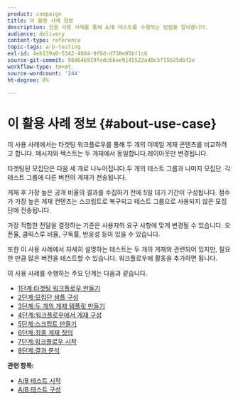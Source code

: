 ```yaml
---
product: campaign
title: 이 활용 사례 정보
description: 전용 사용 사례를 통해 A/B 테스트를 수행하는 방법을 알아봅니다.
audience: delivery
content-type: reference
topic-tags: a-b-testing
exl-id: 4eb139a0-5342-4084-9f6d-d736e05bf1c6
source-git-commit: 98d646919fedc66ee9145522ad0c5f15b25dbf2e
workflow-type: tm+mt
source-wordcount: '244'
ht-degree: 8%

---
```


# 이 활용 사례 정보 {#about-use-case}

이 사용 사례에서는 타겟팅 워크플로우를 통해 두 개의 이메일 게재 콘텐츠를 비교하려고 합니다. 메시지와 텍스트는 두 게재에서 동일합니다.레이아웃만 변경됩니다.

타겟팅된 모집단은 다음 세 개로 나누어집니다.두 개의 테스트 그룹과 나머지 모집단. 각 테스트 그룹에 다른 버전의 게재가 전송됩니다.

게재 후 가장 높은 공개 비율의 결과를 수집하기 전에 5일 대기 기간이 구성됩니다. 점수가 가장 높은 게재 컨텐츠는 스크립트로 복구되고 테스트 그룹으로 사용되지 않은 모집단에 전송됩니다.

가장 적합한 전달을 결정하는 기준은 사용자의 요구 사항에 맞게 변경될 수 있습니다. 오픈율, 클릭스루 비율, 구독률, 반응성 등이 있을 수 있습니다.

또한 이 사용 사례에서 자세히 설명하는 테스트는 두 개의 게재와 관련되어 있지만, 필요한 만큼 많은 버전을 테스트할 수 있습니다. 워크플로우에 활동을 추가하면 됩니다.

이 사용 사례를 수행하는 주요 단계는 다음과 같습니다.

* [1단계:타겟팅 워크플로우 만들기](../../delivery/using/a-b-testing-uc-targeting-workflow.md)
* [2단계:모집단 샘플 구성](../../delivery/using/a-b-testing-uc-population-samples.md)
* [3단계:두 개의 게재 템플릿 만들기](../../delivery/using/a-b-testing-uc-delivery-templates.md)
* [4단계:워크플로우에서 게재 구성](../../delivery/using/a-b-testing-uc-configuring-deliveries.md)
* [5단계:스크립트 만들기](../../delivery/using/a-b-testing-uc-script.md)
* [6단계:최종 게재 정의](../../delivery/using/a-b-testing-uc-final-delivery.md)
* [7단계:워크플로우 시작](../../delivery/using/a-b-testing-uc-start-workflow.md)
* [8단계:결과 분석](../../delivery/using/a-b-testing-uc-analyzing.md)

**관련 항목:**

* [A/B 테스트 시작](../../delivery/using/get-started-a-b-testing.md)
* [A/B 테스트 구성](../../delivery/using/configuring-a-b-testing.md)

